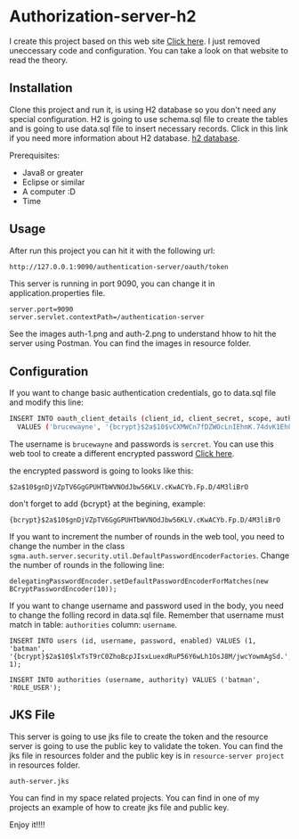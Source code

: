 # Authorization-server-h2

I create this project based on this web site [Click here](https://blog.marcosbarbero.com/centralized-authorization-jwt-spring-boot2/).
I just removed uneccessary code and configuration. You can take a look on that website to read the theory.

## Installation

Clone this project and run it, is using H2 database so you don't need any special configuration. H2 is going to use schema.sql file to create the tables and is going to use data.sql file to insert necessary records. Click in this link if you need more information about H2 database. [h2 database](https://howtodoinjava.com/spring-boot2/h2-database-example/).

Prerequisites:

- Java8 or greater
- Eclipse or similar
- A computer :D
- Time

## Usage

After run this project you can hit it with the following url: 

```bash
http://127.0.0.1:9090/authentication-server/oauth/token
```
This server is running in port 9090, you can change it in application.properties file.
```
server.port=9090
server.servlet.contextPath=/authentication-server
```

See the images auth-1.png and auth-2.png to understand hhow to hit the server using Postman. You can find the images in resource folder.

## Configuration

If you want to change basic authentication credentials, go to data.sql file and modify this line:
```bash
INSERT INTO oauth_client_details (client_id, client_secret, scope, authorized_grant_types, authorities, access_token_validity)
  VALUES ('brucewayne', '{bcrypt}$2a$10$vCXMWCn7fDZWOcLnIEhmK.74dvK1Eh8ae2WrWlhr2ETPLoxQctN4.', 'read,write', 'password,refresh_token,client_credentials', 'ROLE_CLIENT', 300);
```
The username is `brucewayne` and passwords is `sercret`. You can use this web tool to create a different encrypted password [Click here](https://www.browserling.com/tools/bcrypt).

the encrypted password is going to looks like this:
```
$2a$10$gnDjVZpTV6GgGPUHTbWVNOdJbw56KLV.cKwACYb.Fp.D/4M3liBrO
```

don't forget to add {bcrypt} at the begining, example:
```
{bcrypt}$2a$10$gnDjVZpTV6GgGPUHTbWVNOdJbw56KLV.cKwACYb.Fp.D/4M3liBrO
```

If you want to increment the number of rounds in the web tool, you need to change the number in the class `sgma.auth.server.security.util.DefaultPasswordEncoderFactories`. Change the number of rounds in the following line:
```
delegatingPasswordEncoder.setDefaultPasswordEncoderForMatches(new BCryptPasswordEncoder(10));
```

If you want to change username and password used in the body, you need to change the folling record in data.sql file. Remember that username must match in table: `authorities` column: `username`.
```
INSERT INTO users (id, username, password, enabled) VALUES (1, 'batman', '{bcrypt}$2a$10$lxTsT9rC0ZhoBcpJIsxLuexdRuP56Y6wLh1OsJ8M/jwcYowmAgSd.', 1);

INSERT INTO authorities (username, authority) VALUES ('batman', 'ROLE_USER');
```

## JKS File

This server is going to use jks file to create the token and the resource server is going to use the public key to validate the token. You can find the jks file in resources folder and the public key is in `resource-server project` in resources folder.
```
auth-server.jks
```

You can find in my space related projects. You can find in one of my projects an example of how to create jks file and public key.

Enjoy it!!!!
